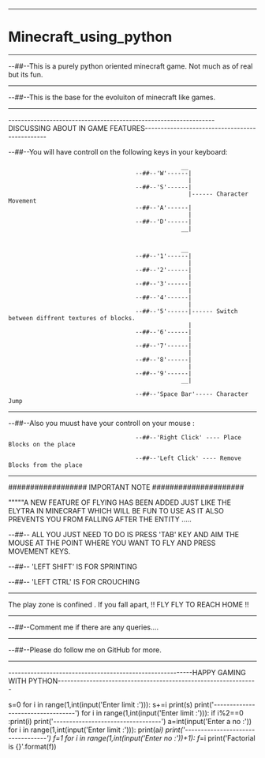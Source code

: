 ------------------------------------------------------------------------------------------------------------------------------------------------

# Minecraft_using_python

-------------------------------------------------------------------------------------------------------------------------------------------------

--##--This is a purely python oriented minecraft game. Not much as of real but its fun.

-------------------------------------------------------------------------------------------------------------------------------------------------

--##--This is the base for the evoluiton of minecraft like games.

-------------------------------------------------------------------------------------------------------------------------------------------------

-----------------------------------------------------------------DISCUSSING ABOUT IN GAME FEATURES-----------------------------------------------

--##--You will have controll on the following keys in your keyboard:

                                                     __
                                        --##--'W'------|
                                                       |
                                        --##--'S'------|
                                                       |------ Character Movement
                                        --##--'A'------|
                                                       |
                                        --##--'D'------|
                                                     __|
                                                     
                                                     
                                                     __
                                        --##--'1'------|
                                                       |
                                        --##--'2'------|
                                                       |
                                        --##--'3'------|
                                                       |
                                        --##--'4'------|
                                                       |
                                        --##--'5'------|------ Switch between diffrent textures of blocks.
                                                       |
                                        --##--'6'------|
                                                       |
                                        --##--'7'------|
                                                       |
                                        --##--'8'------|
                                                       |
                                        --##--'9'------|
                                                     __|
                                                     
                                        --##--'Space Bar'----- Character Jump

-------------------------------------------------------------------------------------------------------------------------------------------------

--##--Also you muust have your controll on your mouse :

                                        --##--'Right Click' ---- Place Blocks on the place 
                                        
                                        --##--'Left Click' ---- Remove Blocks from the place 
-------------------------------------------------------------------------------------------------------------------------------------------------

################## IMPORTANT NOTE #####################

"""""A NEW FEATURE OF FLYING HAS BEEN ADDED JUST LIKE THE ELYTRA IN MINECRAFT WHICH WILL BE FUN TO USE AS IT ALSO PREVENTS YOU FROM FALLING AFTER THE ENTITY .....

--##-- ALL YOU JUST NEED TO DO IS PRESS 'TAB' KEY AND AIM THE MOUSE AT THE POINT WHERE YOU WANT TO FLY AND PRESS MOVEMENT KEYS.

--##-- 'LEFT SHIFT' IS FOR SPRINTING

--##-- 'LEFT CTRL' IS FOR CROUCHING
                                        
-------------------------------------------------------------------------------------------------------------------------------------------------

The play zone is confined . If you fall apart, !!  FLY FLY TO REACH HOME  !!

-------------------------------------------------------------------------------------------------------------------------------------------------

--##--Comment me if there are any queries....

-------------------------------------------------------------------------------------------------------------------------------------------------

--##--Please do follow me on GitHub for more.

-------------------------------------------------------------------------------------------------------------------------------------------------

----------------------------------------------------------HAPPY GAMING WITH  PYTHON---------------------------------------------------------------



s=0
for i in range(1,int(input('Enter limit :'))):
    s+=i
print(s)
print('----------------------------------')
for i in range(1,int(input('Enter limit :'))):
    if i%2==0 :print(i)
print('----------------------------------')
a=int(input('Enter a no :'))
for i in range(1,int(input('Enter limit :'))):
    print(a*i)
print('----------------------------------')
f=1
for i in range(1,int(input('Enter no :'))+1):
    f*=i
print('Factorial is {}'.format(f))
